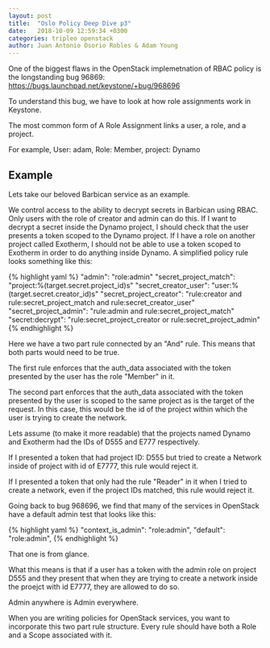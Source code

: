 ```yaml
---
layout: post
title:  "Oslo Policy Deep Dive p3"
date:   2018-10-09 12:59:34 +0300
categories: tripleo openstack
author: Juan Antonio Osorio Robles & Adam Young
---
```


One of the biggest flaws in the OpenStack implemetnation of RBAC policy is the
longstanding bug 96869: https://bugs.launchpad.net/keystone/+bug/968696

To understand this bug, we have to look at how role assignments work in
Keystone.

The most common form of A Role Assignment links a user, a role, and a project.

For example, User: adam, Role: Member, project: Dynamo

Example
-------

Lets take our beloved Barbican service as an example.

We control access to the ability to decrypt secrets in Barbican using RBAC.
Only users with the role of creator and admin can do this.
If I want to decrypt a secret inside the Dynamo project, I should check that
the user presents a token scoped to the Dynamo project. If I have a role on
another project called Exotherm, I should not be able to use a token scoped to
Exotherm in order to do anything inside Dynamo. A simplified policy rule looks
something like this:

{% highlight yaml %}
"admin": "role:admin"
"secret_project_match": "project:%(target.secret.project_id)s"
"secret_creator_user": "user:%(target.secret.creator_id)s"
"secret_project_creator": "rule:creator and rule:secret_project_match and rule:secret_creator_user"
"secret_project_admin": "rule:admin and rule:secret_project_match"
"secret:decrypt": "rule:secret_project_creator or rule:secret_project_admin"
{% endhighlight %}

Here we have a two part rule connected by an "And" rule. This means that both
parts would need to be true.

The first rule enforces that the auth_data associated with the token presented
by the user has the role "Member" in it.

The second part enforces that the auth_data associated with the token
presented by the user is scoped to the same project as is the target of the
request. In this case, this would be the id of the project within which the
user is trying to create the network.

Lets assume (to make it more readable) that the projects named Dynamo and
Exotherm had the IDs of D555 and E777 respectively.

If I presented a token that had project ID: D555 but tried to create a Network
inside of project with id of E7777, this rule would reject it.

If I presented a token that only had the rule "Reader" in it when I tried to
create a network, even if the project IDs matched, this rule would reject it.

Going back to bug 968696, we find that many of the services in OpenStack have a
default admin test that looks like this:

{% highlight yaml %}
"context_is_admin": "role:admin",
"default": "role:admin",
{% endhighlight %}

That one is from glance.

What this means is that if a user has a token with the admin role on project
D555 and they present that when they are trying to create a network inside the
proejct with id E7777, they are allowed to do so.

Admin anywhere is Admin everywhere.

When you are writing policies for OpenStack services, you want to incorporate
this two part rule structure. Every rule should have both a Role and a Scope
associated with it.
